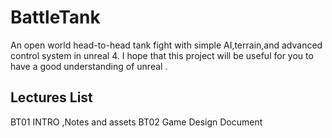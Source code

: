 # BattleTank
An open world head-to-head tank fight with simple AI,terrain,and advanced control system in unreal 4.
I hope that this project will be useful for you to have a good understanding of unreal .

## Lectures List
BT01 INTRO ,Notes and assets 
BT02 Game Design Document
